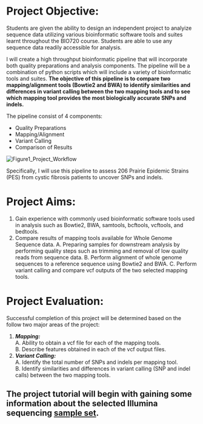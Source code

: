 # Project Objective:
Students are given the ability to design an independent project to analyize sequence data utilizing various bioinformatic software tools and suites learnt throughout the BIO720 course. Students are able to use any sequence data readily accessible for analysis.

I will create a high throughput bioinformatic pipeline that will incorporate both quality preparations and analysis components. The pipeline will be a combination of python scripts which will include a variety of bioinformatic tools and suites. **The objective of this pipeline is to compare two mapping/alignment tools (Bowtie2 and BWA) to identify similarities and differences in variant calling between the two mapping tools and to see which mapping tool provides the most biologically accurate SNPs and indels.**   

The pipeline consist of 4 components:  
 - Quality Preparations
 - Mapping/Alignment
 - Variant Calling
 - Comparison of Results
 
![Figure1_Project_Workflow](https://cloud.githubusercontent.com/assets/25803304/25551978/0c999f12-2c5c-11e7-9093-428a2fad9352.png)  

Specifically, I will use this pipeline to assess 206 Prairie Epidemic Strains (PES) from cystic fibrosis patients to uncover SNPs and indels.

# Project Aims:
1. Gain experience with commonly used bioinformatic software tools used in analysis such as Bowtie2, BWA, samtools, bcftools, vcftools, and bedtools.
2. Compare results of mapping tools available for Whole Genome Sequence data. 
	A. Preparing samples for downstream analysis by performing quality steps such as trimming and removal of low quality reads from sequence data.
	B. Perform alignment of whole genome sequences to a reference sequence using Bowtie2 and BWA.
	C. Perform variant calling and compare vcf outputs of the two selected mapping tools. 

# Project Evaluation:  
Successful completion of this project will be determined based on the follow two major areas of the project:  
1. ***Mapping:***  
	A. Ability to obtain a vcf file for each of the mapping tools.  
	B. Describe features obtained in each of the vcf output files.   
2. ***Variant Calling:***  
	A. Identify the total number of SNPs and indels per mapping tool.  
	B. Identify similarities and differences in variant calling (SNP and indel calls) between the two mapping tools.  

## The project tutorial will begin with gaining some information about the selected Illumina sequencing [sample set](https://github.com/rszymkiewicz/Comparison_of_Mappers/blob/master/2_Sample_Background.md).

